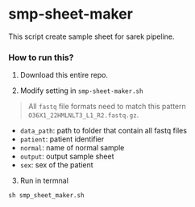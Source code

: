 # smp-sheet-maker

This script create sample sheet for sarek pipeline.

### How to run this?

1. Download this entire repo.

2. Modify setting in `smp-sheet-maker.sh`

> All `fastq` file formats need to match this pattern `O36X1_22HMLNLT3_L1_R2.fastq.gz`.

- `data_path`: path to folder that contain all fastq files
- `patient`: patient identifier
- `normal`: name of normal sample
- `output`: output sample sheet
- `sex`: sex of the patient

3. Run in termnal

```
sh smp_sheet_maker.sh
```
